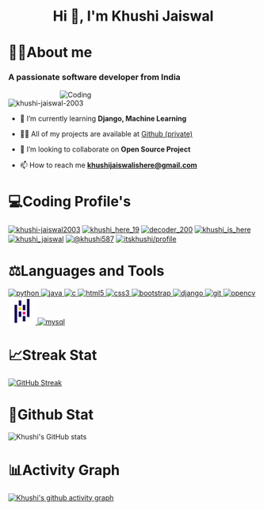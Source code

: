 <h1 align="center">Hi 👋, I'm Khushi Jaiswal</h1>

# 🙋‍♀️About me
<h3 align="left">A passionate software developer from India</h3>

<img align="right" alt = "Coding" width = "400" src= "https://i0.wp.com/codemyui.com/wp-content/uploads/2017/03/hero-section-animation.gif?fit=880%2C440&ssl=1">

<p align="left"> <img src="https://komarev.com/ghpvc/?username=khushi-jaiswal-2003&label=Profile%20views&color=0e75b6&style=flat" alt="khushi-jaiswal-2003" /> </p>

- 🌱 I’m currently learning **Django, Machine Learning**

- 👨‍💻 All of my projects are available at [Github (private)](Github (private))

- 👯 I’m looking to collaborate on **Open Source Project**

- 📫 How to reach me **khushijaiswalishere@gmail.com**

# 💻Coding Profile's
<!-- <h3 align="left">Connect with me:</h3> -->
<p align="left">
<a href="https://linkedin.com/in/khushi-jaiswal2003" target="blank"><img align="center" src="https://raw.githubusercontent.com/rahuldkjain/github-profile-readme-generator/master/src/images/icons/Social/linked-in-alt.svg" alt="khushi-jaiswal2003" height="30" width="40" /></a>
<a href="https://www.codechef.com/users/khushi_here_19" target="blank"><img align="center" src="https://cdn.jsdelivr.net/npm/simple-icons@3.1.0/icons/codechef.svg" alt="khushi_here_19" height="30" width="40" /></a>
<a href="https://www.hackerrank.com/decoder_200" target="blank"><img align="center" src="https://raw.githubusercontent.com/rahuldkjain/github-profile-readme-generator/master/src/images/icons/Social/hackerrank.svg" alt="decoder_200" height="30" width="40" /></a>
<a href="https://codeforces.com/profile/khushi_is_here" target="blank"><img align="center" src="https://raw.githubusercontent.com/rahuldkjain/github-profile-readme-generator/master/src/images/icons/Social/codeforces.svg" alt="khushi_is_here" height="30" width="40" /></a>
<a href="https://www.leetcode.com/khushi_jaiswal" target="blank"><img align="center" src="https://raw.githubusercontent.com/rahuldkjain/github-profile-readme-generator/master/src/images/icons/Social/leet-code.svg" alt="khushi_jaiswal" height="30" width="40" /></a>
<a href="https://www.hackerearth.com/@khushi587" target="blank"><img align="center" src="https://raw.githubusercontent.com/rahuldkjain/github-profile-readme-generator/master/src/images/icons/Social/hackerearth.svg" alt="@khushi587" height="30" width="40" /></a>
<a href="https://auth.geeksforgeeks.org/user/itskhushi/profile" target="blank"><img align="center" src="https://raw.githubusercontent.com/rahuldkjain/github-profile-readme-generator/master/src/images/icons/Social/geeks-for-geeks.svg" alt="itskhushi/profile" height="30" width="40" /></a>
</p>

# ⚖Languages and Tools
<!-- <h3 align="left">Languages and Tools:</h3> -->
<p align="left"><a href="https://www.python.org" target="_blank" rel="noreferrer"> <img src="https://upload.wikimedia.org/wikipedia/commons/thumb/c/c3/Python-logo-notext.svg/1200px-Python-logo-notext.svg.png" alt="python" width="60" height="60"/> </a> <a href="https://www.java.com" target="_blank" rel="noreferrer"> <img src="https://cdn-icons-png.flaticon.com/512/226/226777.png" alt="java" width="65" height="65"/>  <a href="https://www.cprogramming.com/" target="_blank" rel="noreferrer"> <img src="https://upload.wikimedia.org/wikipedia/commons/1/19/C_Logo.png" alt="c" width="55" height="60"/> </a> <a href="https://www.w3.org/html/" target="_blank" rel="noreferrer"> <img src="https://upload.wikimedia.org/wikipedia/commons/thumb/3/38/HTML5_Badge.svg/1024px-HTML5_Badge.svg.png" alt="html5" width="55" height="55"/> </a> <a href="https://www.w3schools.com/css/" target="_blank" rel="noreferrer"> <img src="https://cdn.cdnlogo.com/logos/c/18/css.svg" alt="css3" width="55" height="55"/> </a> <a href="https://getbootstrap.com" target="_blank" rel="noreferrer"> <img src="https://cdn.worldvectorlogo.com/logos/bootstrap-4.svg" alt="bootstrap" width="55" height="55"/> </a> <a href="https://www.djangoproject.com/" target="_blank" rel="noreferrer"> <img src="https://cdn.worldvectorlogo.com/logos/django.svg" alt="django" width="55" height="55"/> </a> <a href="https://git-scm.com/" target="_blank" rel="noreferrer"> <img src="https://iconape.com/wp-content/png_logo_vector/git-icon.png" alt="git" width="55" height="55"/> </a> <a href="https://opencv.org/" target="_blank" rel="noreferrer"> <img src="https://www.vectorlogo.zone/logos/opencv/opencv-icon.svg" alt="opencv" width="55" height="55"/> </a> <a href="https://pandas.pydata.org/" target="_blank" rel="noreferrer"> <img src="https://raw.githubusercontent.com/devicons/devicon/2ae2a900d2f041da66e950e4d48052658d850630/icons/pandas/pandas-original.svg" alt="pandas" width="55" height="55"/> </a> <a href="https://www.mysql.com/" target="_blank" rel="noreferrer"> <img src="https://cdn.cdnlogo.com/logos/m/10/mysql.svg" alt="mysql" width="55" height="55"/> </a>
 
  # 📈Streak Stat
[![GitHub Streak](http://github-readme-streak-stats.herokuapp.com?user=Khushi-jaiswal-2003&theme=highcontrast&ring=03AEE7&fire=FFFFFF&currStreakLabel=03AEE7)](https://git.io/streak-stats)
 
 # 🚀Github Stat
![Khushi's GitHub stats](https://github-readme-stats.vercel.app/api?username=khushi-jaiswal-2003&show_icons=true&theme=github_dark)
 
 # 📊Activity Graph
 [![Khushi's github activity graph](https://activity-graph.herokuapp.com/graph?username=Khushi-jaiswal-2003&theme=react-dark)](https://github.com/khushi-jaiswal-2003/github-readme-activity-graph)
